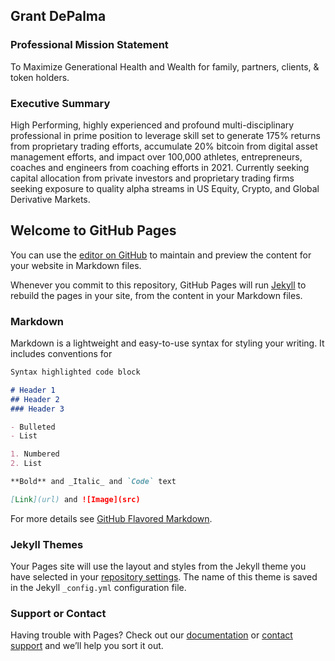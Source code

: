 ## Grant DePalma

### Professional Mission Statement
To Maximize Generational Health and Wealth for family, partners, clients, & token holders.

### Executive Summary
High Performing, highly experienced and profound multi-disciplinary professional in prime position to leverage skill set to generate 175% returns from proprietary trading efforts, accumulate 20% bitcoin from digital asset management efforts, and impact over 100,000 athletes, entrepreneurs, coaches and engineers from coaching efforts in 2021. Currently seeking capital allocation from private investors and proprietary trading firms seeking exposure to quality alpha streams in US Equity, Crypto, and Global Derivative Markets.



## Welcome to GitHub Pages

You can use the [editor on GitHub](https://github.com/gdepalma93/gdepalma93.github.io/edit/main/README.md) to maintain and preview the content for your website in Markdown files.

Whenever you commit to this repository, GitHub Pages will run [Jekyll](https://jekyllrb.com/) to rebuild the pages in your site, from the content in your Markdown files.

### Markdown

Markdown is a lightweight and easy-to-use syntax for styling your writing. It includes conventions for

```markdown
Syntax highlighted code block

# Header 1
## Header 2
### Header 3

- Bulleted
- List

1. Numbered
2. List

**Bold** and _Italic_ and `Code` text

[Link](url) and ![Image](src)
```

For more details see [GitHub Flavored Markdown](https://guides.github.com/features/mastering-markdown/).

### Jekyll Themes

Your Pages site will use the layout and styles from the Jekyll theme you have selected in your [repository settings](https://github.com/gdepalma93/gdepalma93.github.io/settings). The name of this theme is saved in the Jekyll `_config.yml` configuration file.

### Support or Contact

Having trouble with Pages? Check out our [documentation](https://docs.github.com/categories/github-pages-basics/) or [contact support](https://github.com/contact) and we’ll help you sort it out.
